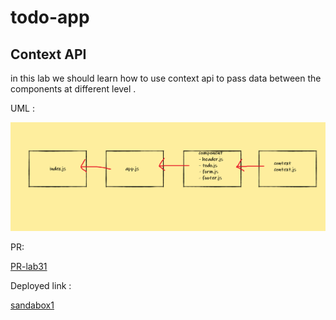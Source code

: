 # todo-app

## Context API
 in this lab we should learn how to use context api to pass data between the components at different level .


UML :

![](lab31.PNG)


PR:

[PR-lab31](https://github.com/sbkhaloof/todo-app/pull/2)

Deployed link :

[sandabox1](https://oskvs.csb.app/)